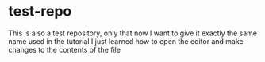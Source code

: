 test-repo
=========

This is also a test repository, only that now I want to give it exactly the same name used in the tutorial
I just learned how to open the editor and make changes to the contents of the file
